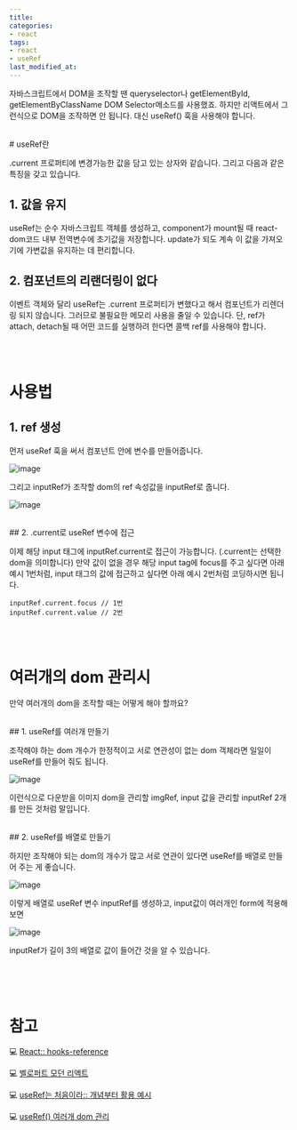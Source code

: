 ```yaml
---
title: 
categories:
- react
tags:
- react
- useRef
last_modified_at:
---
```


자바스크립트에서 DOM을 조작할 땐 queryselector나 getElementById, getElementByClassName DOM Selector메소드를 사용했죠. 하지만 리액트에서 그런식으로 DOM을 조작하면 안 됩니다. 대신 useRef() 훅을 사용해야 합니다. 

<br/>
# useRef란

.current 프로퍼티에 변경가능한 값을 담고 있는 상자와 같습니다. 그리고 다음과 같은 특징을 갖고 있습니다. 

## 1. 값을 유지
useRef는 순수 자바스크립트 객체를 생성하고, component가 mount될 때 react-dom코드 내부 전역변수에 초기값을 저장합니다.
update가 되도 계속 이 값을 가져오기에 가변값을 유지하는 데 편리합니다. 


## 2. 컴포넌트의 리랜더링이 없다

이벤트 객체와 달리 useRef는 .current 프로퍼티가 변했다고 해서 컴포넌트가 리렌더링 되지 않습니다. 
그러므로 불필요한 메모리 사용을 줄일 수 있습니다. 
단, ref가 attach, detach될 때 어떤 코드를 실행하려 한다면 콜백 ref를 사용해야 합니다. 

<br/><br/>
# 사용법

## 1. ref 생성 

먼저 useRef 훅을 써서 컴포넌트 안에 변수를 만들어줍니다. 

![image](https://user-images.githubusercontent.com/79133602/157833045-02c1a4ed-e5eb-4783-818f-b76c71d7aca0.png)

그리고 inputRef가 조작할 dom의 ref 속성값을 inputRef로 줍니다. 
 
![image](https://user-images.githubusercontent.com/79133602/157832962-68729f14-e586-4d1e-8f35-52ec9f54c680.png)

<br/>
## 2. .current로 useRef 변수에 접근

이제 해당 input 태그에 inputRef.current로 접근이 가능합니다. (.current는 선택한 dom을 의미합니다) 만약 값이 없을 경우 해당 input tag에 focus를 주고 싶다면 아래 예시 1번처럼,
input 태그의 값에 접근하고 싶다면 아래 예시 2번처럼 코딩하시면 됩니다. 

```
inputRef.current.focus // 1번
inputRef.current.value // 2번
```

<br/><br/>
# 여러개의 dom 관리시

만약 여러개의 dom을 조작할 때는 어떻게 해야 할까요?

<br/>
## 1. useRef를 여러개 만들기

조작해야 하는 dom 개수가 한정적이고 서로 연관성이 없는 dom 객체라면 일일이 useRef를 만들어 줘도 됩니다. 

![image](https://user-images.githubusercontent.com/79133602/157834355-dc110678-e130-4b55-b32a-9ea3a639465c.png)

이런식으로 다운받을 이미지 dom을 관리할 imgRef, input 값을 관리할 inputRef 2개를 만든 것처럼 말입니다. 

<br/>
## 2. useRef를 배열로 만들기

하지만 조작해야 되는 dom의 개수가 많고 서로 연관이 있다면 useRef를 배열로 만들어 주는 게 좋습니다. 

![image](https://user-images.githubusercontent.com/79133602/157836653-0f15ed75-b11c-49fa-be90-4c429433f7e4.png)

이렇게 배열로 useRef 변수 inputRef를 생성하고, input값이 여러개인 form에 적용해 보면

![image](https://user-images.githubusercontent.com/79133602/157837514-b0bf8e13-f739-4986-b545-85d1462edba6.png)

inputRef가 길이 3의 배열로 값이 들어간 것을 알 수 있습니다. 

<br/><br/><br/>
# 참고 

💻 [React:: hooks-reference ](https://ko.reactjs.org/docs/hooks-reference.html#useref)

💻 [벨로퍼트 모던 리액트 ](https://react.vlpt.us/basic/10-useRef.html)

💻 [useRef는 처음이라:: 개념부터 활용 예시 ](https://mnxmnz.github.io/react/what-is-use-ref/)

💻 [useRef() 여러개 dom 관리 ](https://devilfront.tistory.com/102)
